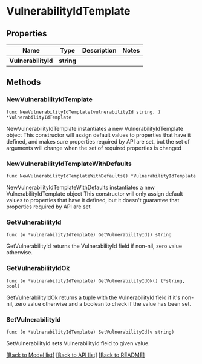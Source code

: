 # VulnerabilityIdTemplate

## Properties

Name | Type | Description | Notes
------------ | ------------- | ------------- | -------------
**VulnerabilityId** | **string** |  | 

## Methods

### NewVulnerabilityIdTemplate

`func NewVulnerabilityIdTemplate(vulnerabilityId string, ) *VulnerabilityIdTemplate`

NewVulnerabilityIdTemplate instantiates a new VulnerabilityIdTemplate object
This constructor will assign default values to properties that have it defined,
and makes sure properties required by API are set, but the set of arguments
will change when the set of required properties is changed

### NewVulnerabilityIdTemplateWithDefaults

`func NewVulnerabilityIdTemplateWithDefaults() *VulnerabilityIdTemplate`

NewVulnerabilityIdTemplateWithDefaults instantiates a new VulnerabilityIdTemplate object
This constructor will only assign default values to properties that have it defined,
but it doesn't guarantee that properties required by API are set

### GetVulnerabilityId

`func (o *VulnerabilityIdTemplate) GetVulnerabilityId() string`

GetVulnerabilityId returns the VulnerabilityId field if non-nil, zero value otherwise.

### GetVulnerabilityIdOk

`func (o *VulnerabilityIdTemplate) GetVulnerabilityIdOk() (*string, bool)`

GetVulnerabilityIdOk returns a tuple with the VulnerabilityId field if it's non-nil, zero value otherwise
and a boolean to check if the value has been set.

### SetVulnerabilityId

`func (o *VulnerabilityIdTemplate) SetVulnerabilityId(v string)`

SetVulnerabilityId sets VulnerabilityId field to given value.



[[Back to Model list]](../README.md#documentation-for-models) [[Back to API list]](../README.md#documentation-for-api-endpoints) [[Back to README]](../README.md)


